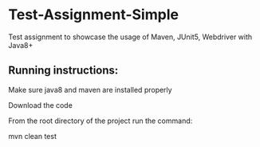 # Test-Assignment-Simple
Test assignment to showcase the usage of Maven, JUnit5, Webdriver with Java8+

## Running instructions:
Make sure java8 and maven are installed properly

Download the code

From the root directory of the project run the command:

mvn clean test

